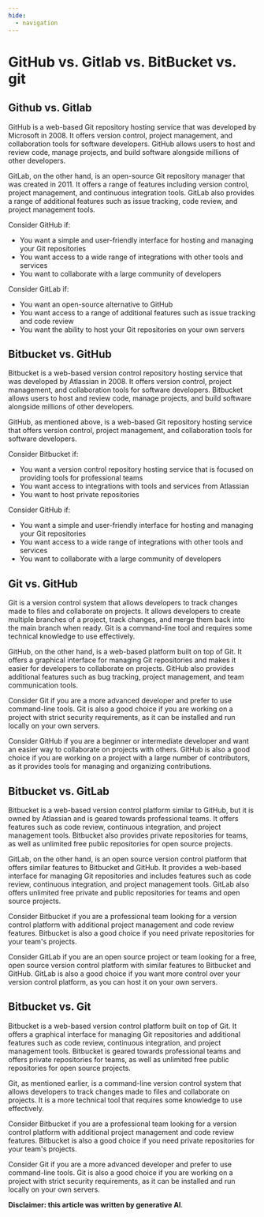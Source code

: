 ```yaml
---
hide:
  - navigation
---
```


# GitHub vs. Gitlab vs. BitBucket vs. git

## Github vs. Gitlab

GitHub is a web-based Git repository hosting service that was developed by Microsoft in 2008. It offers version control, project management, and collaboration tools for software developers. GitHub allows users to host and review code, manage projects, and build software alongside millions of other developers.

GitLab, on the other hand, is an open-source Git repository manager that was created in 2011. It offers a range of features including version control, project management, and continuous integration tools. GitLab also provides a range of additional features such as issue tracking, code review, and project management tools.

Consider GitHub if:

- You want a simple and user-friendly interface for hosting and managing your Git repositories
- You want access to a wide range of integrations with other tools and services
- You want to collaborate with a large community of developers

Consider GitLab if:

- You want an open-source alternative to GitHub
- You want access to a range of additional features such as issue tracking and code review
- You want the ability to host your Git repositories on your own servers

## Bitbucket vs. GitHub

Bitbucket is a web-based version control repository hosting service that was developed by Atlassian in 2008. It offers version control, project management, and collaboration tools for software developers. Bitbucket allows users to host and review code, manage projects, and build software alongside millions of other developers.

GitHub, as mentioned above, is a web-based Git repository hosting service that offers version control, project management, and collaboration tools for software developers.

Consider Bitbucket if:

- You want a version control repository hosting service that is focused on providing tools for professional teams
- You want access to integrations with tools and services from Atlassian
- You want to host private repositories

Consider GitHub if:

- You want a simple and user-friendly interface for hosting and managing your Git repositories
- You want access to a wide range of integrations with other tools and services
- You want to collaborate with a large community of developers

## Git vs. GitHub

Git is a version control system that allows developers to track changes made to files and collaborate on projects. It allows developers to create multiple branches of a project, track changes, and merge them back into the main branch when ready. Git is a command-line tool and requires some technical knowledge to use effectively.

GitHub, on the other hand, is a web-based platform built on top of Git. It offers a graphical interface for managing Git repositories and makes it easier for developers to collaborate on projects. GitHub also provides additional features such as bug tracking, project management, and team communication tools.

Consider Git if you are a more advanced developer and prefer to use command-line tools. Git is also a good choice if you are working on a project with strict security requirements, as it can be installed and run locally on your own servers.

Consider GitHub if you are a beginner or intermediate developer and want an easier way to collaborate on projects with others. GitHub is also a good choice if you are working on a project with a large number of contributors, as it provides tools for managing and organizing contributions.

## Bitbucket vs. GitLab

Bitbucket is a web-based version control platform similar to GitHub, but it is owned by Atlassian and is geared towards professional teams. It offers features such as code review, continuous integration, and project management tools. Bitbucket also provides private repositories for teams, as well as unlimited free public repositories for open source projects.

GitLab, on the other hand, is an open source version control platform that offers similar features to Bitbucket and GitHub. It provides a web-based interface for managing Git repositories and includes features such as code review, continuous integration, and project management tools. GitLab also offers unlimited free private and public repositories for teams and open source projects.

Consider Bitbucket if you are a professional team looking for a version control platform with additional project management and code review features. Bitbucket is also a good choice if you need private repositories for your team's projects.

Consider GitLab if you are an open source project or team looking for a free, open source version control platform with similar features to Bitbucket and GitHub. GitLab is also a good choice if you want more control over your version control platform, as you can host it on your own servers.

## Bitbucket vs. Git

Bitbucket is a web-based version control platform built on top of Git. It offers a graphical interface for managing Git repositories and additional features such as code review, continuous integration, and project management tools. Bitbucket is geared towards professional teams and offers private repositories for teams, as well as unlimited free public repositories for open source projects.

Git, as mentioned earlier, is a command-line version control system that allows developers to track changes made to files and collaborate on projects. It is a more technical tool that requires some knowledge to use effectively.

Consider Bitbucket if you are a professional team looking for a version control platform with additional project management and code review features. Bitbucket is also a good choice if you need private repositories for your team's projects.

Consider Git if you are a more advanced developer and prefer to use command-line tools. Git is also a good choice if you are working on a project with strict security requirements, as it can be installed and run locally on your own servers.

**Disclaimer: this article was written by generative AI**.
